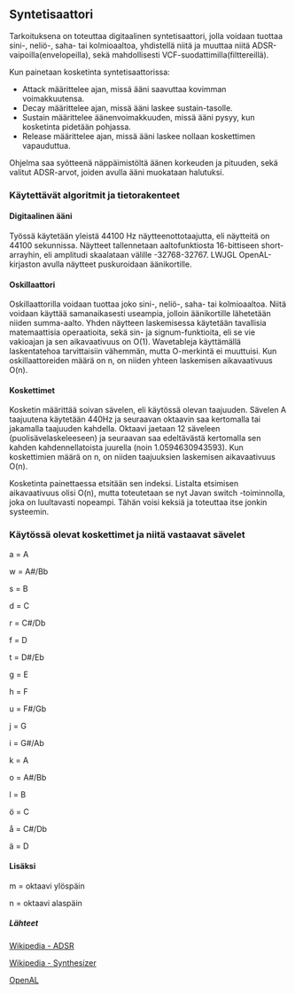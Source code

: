 ## Syntetisaattori 
Tarkoituksena on toteuttaa digitaalinen syntetisaattori, jolla voidaan tuottaa sini-, neliö-, saha- tai kolmioaaltoa, yhdistellä niitä ja muuttaa niitä ADSR-vaipoilla(envelopeilla),
sekä mahdollisesti VCF-suodattimilla(filttereillä).

Kun painetaan kosketinta syntetisaattorissa:
* Attack määrittelee ajan, missä ääni saavuttaa kovimman voimakkuutensa.
* Decay määrittelee ajan, missä ääni laskee sustain-tasolle.
* Sustain määrittelee äänenvoimakkuuden, missä ääni pysyy, kun kosketinta pidetään pohjassa.
* Release määrittelee ajan, missä ääni laskee nollaan koskettimen vapauduttua.

Ohjelma saa syötteenä näppäimistöltä äänen korkeuden ja pituuden, sekä valitut ADSR-arvot, joiden avulla ääni muokataan halutuksi.

### Käytettävät algoritmit ja tietorakenteet

#### Digitaalinen ääni
Työssä käytetään yleistä 44100 Hz näytteenottotaajutta, eli näytteitä on 44100 sekunnissa. Näytteet tallennetaan aaltofunktiosta 16-bittiseen short-arrayhin,
eli amplitudi skaalataan välille -32768-32767. LWJGL OpenAL-kirjaston avulla näytteet puskuroidaan äänikortille.

#### Oskillaattori
Oskillaattorilla voidaan tuottaa joko sini-, neliö-, saha- tai kolmioaaltoa. Niitä voidaan käyttää samanaikasesti useampia,
jolloin äänikortille lähetetään niiden summa-aalto. Yhden näytteen laskemisessa käytetään tavallisia matemaattisia operaatioita, sekä sin- ja signum-funktioita, eli se vie vakioajan ja sen aikavaativuus on O(1). Wavetableja käyttämällä
laskentatehoa tarvittaisiin vähemmän, mutta O-merkintä ei muuttuisi. Kun oskillaattoreiden määrä on
n, on niiden yhteen laskemisen aikavaativuus O(n).

#### Koskettimet
Kosketin määrittää soivan sävelen, eli käytössä olevan taajuuden. Sävelen A taajuutena käytetään 440Hz ja seuraavan oktaavin
saa kertomalla tai jakamalla taajuuden kahdella. Oktaavi jaetaan 12 säveleen (puolisävelaskeleeseen) ja seuraavan saa edeltävästä kertomalla sen kahden kahdennellatoista juurella (noin 1.0594630943593). Kun koskettimien määrä on n, on niiden
taajuuksien laskemisen aikavaativuus O(n).

Kosketinta painettaessa etsitään sen indeksi. Listalta etsimisen aikavaativuus olisi O(n), mutta toteutetaan se nyt Javan
switch -toiminnolla, joka on luultavasti nopeampi. Tähän voisi keksiä ja toteuttaa itse jonkin systeemin.



### Käytössä olevat koskettimet ja niitä vastaavat sävelet
a = A

w = A#/Bb

s = B

d = C

r = C#/Db

f = D

t = D#/Eb

g = E

h = F

u = F#/Gb

j = G

i = G#/Ab

k = A

o = A#/Bb

l = B

ö = C

å = C#/Db

ä = D

#### Lisäksi

m = oktaavi ylöspäin

n = oktaavi alaspäin

##### Lähteet
[Wikipedia - ADSR](https://fi.wikipedia.org/wiki/ADSR)

[Wikipedia - Synthesizer](https://en.wikipedia.org/wiki/Synthesizer#Components)

[OpenAL](https://www.openal.org/documentation/OpenAL_Programmers_Guide.pdf)



